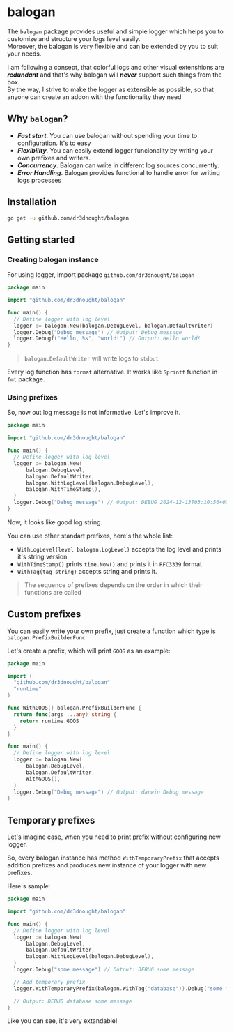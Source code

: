 # balogan

The `balogan` package provides useful and simple logger which helps you to customize and structure your logs level easily.  
Moreover, the balogan is very flexible and can be extended by you to suit your needs.  

I am following a consept, that colorful logs and other visual extenshions are ***redundant*** and that's why balogan will ***never*** support such things from the box.  
By the way, I strive to make the logger as extensible as possible, so that anyone can create an addon with the functionality they need  

## Why `balogan`?
* ***Fast start***. You can use balogan without spending your time to configuration. It's to easy
* ***Flexibility***. You can easily extend logger funcionality by writing your own prefixes and writers.
* ***Concurrency***. Balogan can write in different log sources concurrently.
* ***Error Handling***. Balogan provides functional to handle error for writing logs processes 

## Installation

```bash
go get -u github.com/dr3dnought/balogan
```

## Getting started

### Creating balogan instance

For using logger, import package `github.com/dr3dnought/balogan`

```go
package main

import "github.com/dr3dnought/balogan"

func main() {
  // Define logger with log level
  logger := balogan.New(balogan.DebugLevel, balogan.DefaultWriter)
  logger.Debug("Debug message") // Output: Debug message
  logger.Debugf("Hello, %s", "world!") // Output: Hello world!
}
```
> `balogan.DefaultWriter` will write logs to `stdout`  

Every log function has `format` alternative. It works like `Sprintf` function in `fmt` package.

### Using prefixes

So, now out log message is not informative. Let's improve it.

```go
package main

import "github.com/dr3dnought/balogan"

func main() {
  // Define logger with log level
  logger := balogan.New(
      balogan.DebugLevel,
      balogan.DefaultWriter,
      balogan.WithLogLevel(balogan.DebugLevel),
      balogan.WithTimeStamp(),
  )
  logger.Debug("Debug message") // Output: DEBUG 2024-12-13T03:10:56+03:00 Debug message
}
```

Now, it looks like good log string.

You can use other standart prefixes, here's the whole list:

* `WithLogLevel(level balogan.LogLevel)` accepts the log level and prints it's string version.
* `WithTimeStamp()` prints `time.Now()` and prints it in `RFC3339` format
* `WithTag(tag string)` accepts string and prints it.

> The sequence of prefixes depends on the order in which their functions are called

## Custom prefixes

You can easily write your own prefix, just create a function which type is `balogan.PrefixBuilderFunc`

Let's create a prefix, which will print `GOOS` as an example:

```go
package main

import (
  "github.com/dr3dnought/balogan"
  "runtime"
)

func WithGOOS() balogan.PrefixBuilderFunc {
  return func(args ...any) string {
    return runtime.GOOS
  }
}

func main() {
  // Define logger with log level
  logger := balogan.New(
      balogan.DebugLevel,
      balogan.DefaultWriter,
      WithGOOS(),
  )
  logger.Debug("Debug message") // Output: darwin Debug message
}
```

## Temporary prefixes

Let's imagine case, when you need to print prefix without configuring new logger.

So, every balogan instance has method `WithTemporaryPrefix` that accepts addition prefixes and produces new instance of your logger with new prefixes.

Here's sample:

```go
package main

import "github.com/dr3dnought/balogan"

func main() {
  // Define logger with log level
  logger := balogan.New(
      balogan.DebugLevel,
      balogan.DefaultWriter,
      balogan.WithLogLevel(balogan.DebugLevel),
  )
  logger.Debug("some message") // Output: DEBUG some message

  // Add temporary prefix
  logger.WithTemporaryPrefix(balogan.WithTag("database")).Debug("some message")

  // Output: DEBUG database some message 
}
```

Like you can see, it's very extandable!



